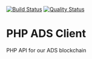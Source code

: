 [![Build Status](https://travis-ci.org/adshares/php-ads-client.svg?branch=master)](https://travis-ci.org/adshares/php-ads-client)
[![Quality Status](https://sonarcloud.io/api/project_badges/measure?project=adshares-php-ads-client&metric=alert_status)](https://sonarcloud.io/dashboard?id=adshares-php-ads-client)

# PHP ADS Client
PHP API for our ADS blockchain

